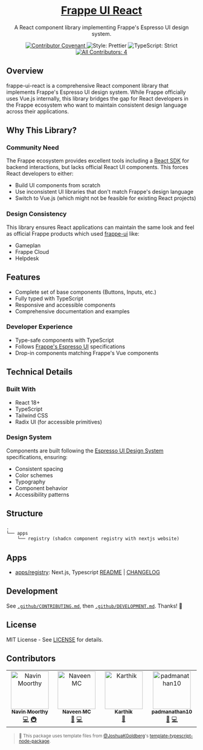 <div align="center">
 <h1 align="center"><a aria-label="Frappe UI React" href="https://github.com/timelessco/frappe-ui-react">Frappe UI React</a></h1>
 <p align="center">A React component library implementing Frappe's Espresso UI design system.</p>
</div>

<p align="center">
 <a href="https://github.com/timelessco/frappe-ui-react/blob/main/.github/CODE_OF_CONDUCT.md" target="_blank">
  <img alt="Contributor Covenant" src="https://img.shields.io/badge/code_of_conduct-enforced-21bb42" />
 </a>
 <img alt="Style: Prettier" src="https://img.shields.io/badge/style-prettier-21bb42.svg" />
 <img alt="TypeScript: Strict" src="https://img.shields.io/badge/typescript-strict-21bb42.svg" />
 <a href="#contributors" target="_blank">
  <!-- prettier-ignore-start -->
  <!-- ALL-CONTRIBUTORS-BADGE:START - Do not remove or modify this section -->
<img alt="All Contributors: 4" src="https://img.shields.io/badge/all_contributors-4-21bb42.svg" />
<!-- ALL-CONTRIBUTORS-BADGE:END -->
  <!-- prettier-ignore-end -->
 </a>
</p>

## Overview

frappe-ui-react is a comprehensive React component library that implements Frappe's Espresso UI design system. While Frappe officially uses Vue.js internally, this library bridges the gap for React developers in the Frappe ecosystem who want to maintain consistent design language across their applications.

## Why This Library?

### Community Need

The Frappe ecosystem provides excellent tools including a [React SDK](https://github.com/The-Commit-Company/frappe-react-sdk) for backend interactions, but lacks official React UI components. This forces React developers to either:

- Build UI components from scratch
- Use inconsistent UI libraries that don't match Frappe's design language
- Switch to Vue.js (which might not be feasible for existing React projects)

### Design Consistency

This library ensures React applications can maintain the same look and feel as official Frappe products which used [frappe-ui](https://github.com/frappe/frappe-ui) like:

- Gameplan
- Frappe Cloud
- Helpdesk

## Features

- Complete set of base components (Buttons, Inputs, etc.)
- Fully typed with TypeScript
- Responsive and accessible components
- Comprehensive documentation and examples

### Developer Experience

- Type-safe components with TypeScript
- Follows [Frappe's Espresso UI](https://www.figma.com/community/file/1407648399328528443) specifications
- Drop-in components matching Frappe's Vue components

## Technical Details

### Built With

- React 18+
- TypeScript
- Tailwind CSS
- Radix UI (for accessible primitives)

### Design System

Components are built following the [Espresso UI Design System](https://www.figma.com/community/file/1407648399328528443) specifications, ensuring:

- Consistent spacing
- Color schemes
- Typography
- Component behavior
- Accessibility patterns

## Structure

```txt
.
└── apps
    └── registry (shadcn component registry with nextjs website)
```

## Apps

- [apps/registry](./apps/registry): Next.js, Typescript [README](./apps/registry/README.md) | [CHANGELOG](./apps/registry/CHANGELOG.md)

## Development

See [`.github/CONTRIBUTING.md`](./.github/CONTRIBUTING.md), then
[`.github/DEVELOPMENT.md`](./.github/DEVELOPMENT.md). Thanks! 💖

## License

MIT License - See [LICENSE](LICENSE) for details.

## Contributors

<!-- spellchecker: disable -->
<!-- ALL-CONTRIBUTORS-LIST:START - Do not remove or modify this section -->
<!-- prettier-ignore-start -->
<!-- markdownlint-disable -->
<table>
  <tbody>
    <tr>
      <td align="center" valign="top" width="14.28%"><a href="https://navinmoorthy.me/"><img src="https://avatars.githubusercontent.com/u/39694575?v=4?s=100" width="100px;" alt="Navin Moorthy"/><br /><sub><b>Navin Moorthy</b></sub></a><br /><a href="https://github.com/timelessco/frappe-ui-react/commits?author=navin-moorthy" title="Code">💻</a> <a href="#infra-navin-moorthy" title="Infrastructure (Hosting, Build-Tools, etc)">🚇</a></td>
      <td align="center" valign="top" width="14.28%"><a href="http://mcnaveen.com"><img src="https://avatars.githubusercontent.com/u/8493007?v=4?s=100" width="100px;" alt="Naveen MC"/><br /><sub><b>Naveen MC</b></sub></a><br /><a href="#maintenance-mcnaveen" title="Maintenance">🚧</a> <a href="https://github.com/timelessco/frappe-ui-react/commits?author=mcnaveen" title="Code">💻</a></td>
      <td align="center" valign="top" width="14.28%"><a href="https://bento.me/iamkarthik"><img src="https://avatars.githubusercontent.com/u/35562287?v=4?s=100" width="100px;" alt="Karthik"/><br /><sub><b>Karthik</b></sub></a><br /><a href="#maintenance-karthik-b-06" title="Maintenance">🚧</a></td>
      <td align="center" valign="top" width="14.28%"><a href="https://github.com/padmanathan10"><img src="https://avatars.githubusercontent.com/u/58564318?v=4?s=100" width="100px;" alt="padmanathan10"/><br /><sub><b>padmanathan10</b></sub></a><br /><a href="#maintenance-padmanathan10" title="Maintenance">🚧</a> <a href="https://github.com/timelessco/frappe-ui-react/commits?author=padmanathan10" title="Code">💻</a></td>
    </tr>
  </tbody>
</table>

<!-- markdownlint-restore -->
<!-- prettier-ignore-end -->

<!-- ALL-CONTRIBUTORS-LIST:END -->
<!-- spellchecker: enable -->
<sub>

> 💙 This package uses template files from
> [@JoshuaKGoldberg](https://github.com/JoshuaKGoldberg)'s
> [template-typescript-node-package](https://github.com/JoshuaKGoldberg/template-typescript-node-package).
